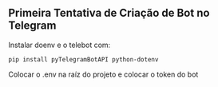 ## Primeira Tentativa de Criação de Bot no Telegram
Instalar doenv e o telebot com: 

```pip install pyTelegramBotAPI python-dotenv```

Colocar o .env na raíz do projeto e colocar o token do bot

